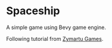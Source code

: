 # Spaceship

A simple game using Bevy game engine.

Following tutorial from [Zymartu Games](https://www.youtube.com/watch?v=B6ZFuYYZCSY&list=PL2wAo2qwCxGDp9fzBOTy_kpUTSwM1iWWd).
